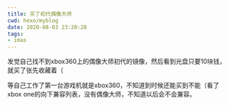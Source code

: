 ```yaml
---
title: 买了初代偶像大师
cwd: hexo/myblog
date: 2020-08-03 23:20:28
tags:
- imas
---
```


发觉自己找不到xbox360上的偶像大师初代的镜像，然后看到光盘只要10块钱，就买了张先收藏着（

等自己工作了第一台游戏机就是xbox360，不知道到时候还能买到不能（看了xbox one的向下兼容列表，没有偶像大师，不知道以后会不会兼容。

